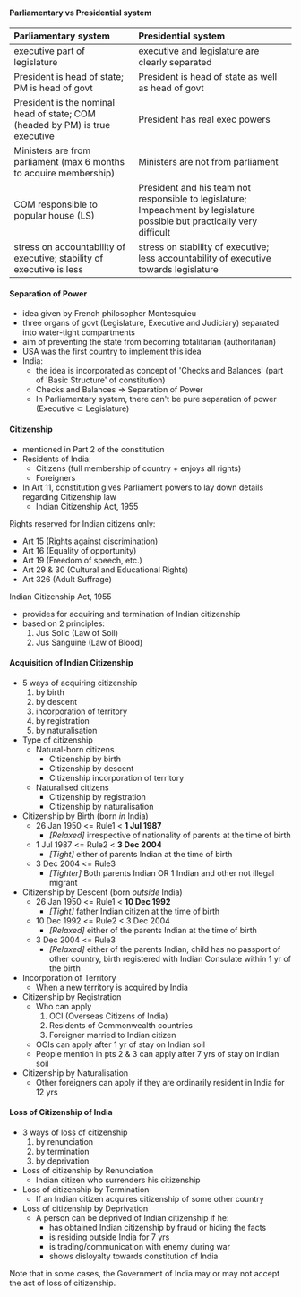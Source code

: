 
#### Parliamentary vs Presidential system

| Parliamentary system | Presidential system |
| :------------- | :------------- |
| executive part of legislature | executive and legislature are clearly separated |
| President is head of state; PM is head of govt | President is head of state as well as head of govt |
| President is the nominal head of state; COM (headed by PM) is true executive | President has real exec powers |
| Ministers are from parliament (max 6 months to acquire membership) | Ministers are not from parliament
| COM responsible to popular house (LS) | President and his team not responsible to legislature; Impeachment by legislature possible but practically very difficult |
| stress on accountability of executive; stability of executive is less | stress on stability of executive; less accountability of executive towards legislature |

#### Separation of Power
* idea given by French philosopher Montesquieu
* three organs of govt (Legislature, Executive and Judiciary) separated into water-tight compartments
* aim of preventing the state from becoming totalitarian (authoritarian)
* USA was the first country to implement this idea
* India:
    - the idea is incorporated as concept of 'Checks and Balances' (part of 'Basic Structure' of constitution)
    - Checks and Balances => Separation of Power
    - In Parliamentary system, there can't be pure separation of power (Executive $\subset$ Legislature)

#### Citizenship
* mentioned in Part 2 of the constitution
* Residents of India:
    - Citizens (full membership of country + enjoys all rights)
    - Foreigners
* In Art 11, constitution gives Parliament powers to lay down details regarding Citizenship law
    - Indian Citizenship Act, 1955

Rights reserved for Indian citizens only:
* Art 15 (Rights against discrimination)
* Art 16 (Equality of opportunity)
* Art 19 (Freedom of speech, etc.)
* Art 29 & 30 (Cultural and Educational Rights)
* Art 326 (Adult Suffrage)

Indian Citizenship Act, 1955
* provides for acquiring and termination of Indian citizenship
* based on 2 principles:
    1. Jus Solic (Law of Soil)
    2. Jus Sanguine (Law of Blood)

#### Acquisition of Indian Citizenship
* 5 ways of acquiring citizenship
    1. by birth
    2. by descent
    3. incorporation of territory
    4. by registration
    5. by naturalisation
* Type of citizenship
    - Natural-born citizens
        * Citizenship by birth
        * Citizenship by descent
        * Citizenship incorporation of territory
    - Naturalised citizens
        * Citizenship by registration
        * Citizenship by naturalisation
* Citizenship by Birth (born _in_ India)
    - 26 Jan 1950 <= Rule1 < __1 Jul 1987__
        * _[Relaxed]_ irrespective of nationality of parents at the time of birth
    - 1 Jul 1987 <= Rule2 < __3 Dec 2004__
        * _[Tight]_ either of parents Indian at the time of birth
    - 3 Dec 2004 <= Rule3
        * _[Tighter]_ Both parents Indian OR 1 Indian and other not illegal migrant
* Citizenship by Descent (born _outside_ India)
    - 26 Jan 1950 <= Rule1 < __10 Dec 1992__
        * _[Tight]_ father Indian citizen at the time of birth
    - 10 Dec 1992 <= Rule2 < 3 Dec 2004
        * _[Relaxed]_ either of the parents Indian at the time of birth
    - 3 Dec 2004 <= Rule3
        * _[Relaxed]_ either of the parents Indian, child has no passport of other country, birth registered with Indian Consulate within 1 yr of the birth
* Incorporation of Territory
    - When a new territory is acquired by India
* Citizenship by Registration
    - Who can apply
        1. OCI (Overseas Citizens of India)
        2. Residents of Commonwealth countries
        3. Foreigner married to Indian citizen
    - OCIs can apply after 1 yr of stay on Indian soil
    - People mention in pts 2 & 3 can apply after 7 yrs of stay on Indian soil
* Citizenship by Naturalisation
    - Other foreigners can apply if they are ordinarily resident in India for 12 yrs

#### Loss of Citizenship of India
* 3 ways of loss of citizenship
    1. by renunciation
    2. by termination
    3. by deprivation
* Loss of citizenship by Renunciation
    - Indian citizen who surrenders his citizenship
* Loss of citizenship by Termination
    - If an Indian citizen acquires citizenship of some other country
* Loss of citizenship by Deprivation
    - A person can be deprived of Indian citizenship if he:
        * has obtained Indian citizenship by fraud or hiding the facts
        * is residing outside India for 7 yrs
        * is trading/communication with enemy during war
        * shows disloyalty towards constitution of India

Note that in some cases, the Government of India may or may not accept the act of loss of citizenship.
